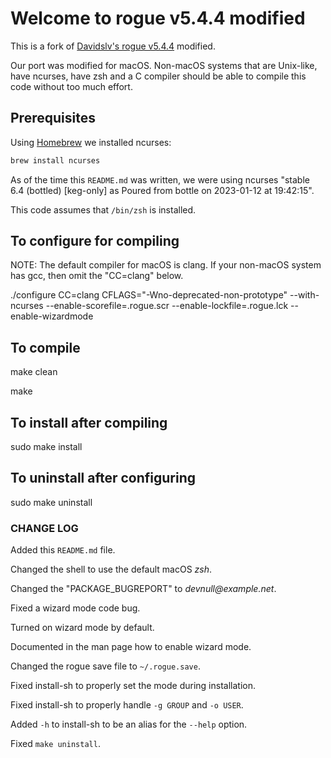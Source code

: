 # Welcome to rogue v5.4.4 modified

This is a fork of [Davidslv's rogue v5.4.4](https://github.com/Davidslv/rogue) modified.

Our port was modified for macOS.  Non-macOS systems that are
Unix-like, have ncurses, have zsh and a C compiler should be able
to compile this code without too much effort.

## Prerequisites

Using [Homebrew](https://brew.sh) we installed ncurses:

```sh
brew install ncurses
```

As of the time this `README.md` was written, we were using ncurses "stable 6.4 (bottled) [keg-only] as Poured from bottle on 2023-01-12 at 19:42:15".

This code assumes that `/bin/zsh` is installed.

## To configure for compiling

NOTE: The default compiler for macOS is clang.  If your non-macOS system has gcc, then omit the "CC=clang" below.

./configure CC=clang CFLAGS="-Wno-deprecated-non-prototype" --with-ncurses --enable-scorefile=.rogue.scr --enable-lockfile=.rogue.lck --enable-wizardmode

## To compile

make clean

make

## To install after compiling

sudo make install

## To uninstall after configuring

sudo make uninstall

### CHANGE LOG

Added this `README.md` file.

Changed the shell to use the default macOS _zsh_.

Changed the "PACKAGE\_BUGREPORT" to _devnull@example.net_.

Fixed a wizard mode code bug.

Turned on wizard mode by default.

Documented in the man page how to enable wizard mode.

Changed the rogue save file to `~/.rogue.save`.

Fixed install-sh to properly set the mode during installation.

Fixed install-sh to properly handle `-g GROUP` and `-o USER`.

Added `-h` to install-sh to be an alias for the `--help` option.

Fixed `make uninstall`.
